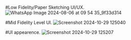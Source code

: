 #Low Fidelity/Paper Sketching UI/UX.
![WhatsApp Image 2024-08-06 at 09 54 35_9f33d314](https://github.com/user-attachments/assets/b3bafb98-9aad-4466-b6e7-e453e91c875c)

#Mid Fidelity Level UI.
![Screenshot 2024-10-29 125040](https://github.com/user-attachments/assets/624ed2b2-7311-452d-953c-40c4361c4e18)

#UI appearence.
![Screenshot 2024-10-29 125207](https://github.com/user-attachments/assets/993a0b11-5d49-4ff1-914b-ae3275b55e63)
